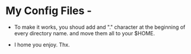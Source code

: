 # My Config Files -

- To make it works, you shoud add and "." character at the beginning of every directory name.
and move them all to your $HOME.

- I home you enjoy. Thx.
